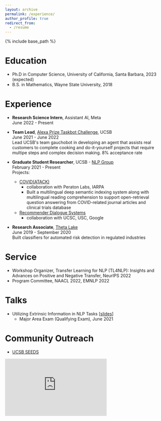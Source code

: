 ```yaml
---
layout: archive
permalink: /experience/
author_profile: true
redirect_from:
  - /resume
---
```


{% include base_path %}

Education
======
* Ph.D in Computer Science, University of California, Santa Barbara, 2023 (expected)
* B.S. in Mathematics, Wayne State University, 2018

Experience
======
- **Research Science Intern**, Assistant AI, Meta\
June 2022 - Present

- **Team Lead**, [Alexa Prize Taskbot Challenge](https://developer.amazon.com/alexaprize), UCSB\
June 2021 - June 2022\
Lead UCSB's team gauchobot in developing an agent that assists real customers to complete cooking and do-it-yourself projects that require multipe steps and complex decision making.
8% acceptance rate

- **Graduate Student Researcher**, UCSB - [NLP Group](http://nlp.cs.ucsb.edu/)\
February 2021 - Present\
Projects:
  - [COVID(ATACK)](https://www.peratonlabs.com/project-intelligent-data-retrieval-covid.html)
    - collaboration with Peraton Labs, IARPA
    - Built a multilingual deep semantic indexing system along with multilingual reading comprehension to support open-retrieval question answering from COVID-related journal articles and clinical trials database
  - [Recommender Dialogue Systems](https://news.ucsc.edu/2020/11/recommender-dialogue.html)
    - collaboration with UCSC, USC, Google

- **Research Associate**, [Theta Lake](https://thetalake.com)\
June 2019 - September 2020\
Built classifiers for automated risk detection in regulated industries

Service
======
- Workshop Organizer, Transfer Learning for NLP (TL4NLP): Insights and Advances on Positive and Negative Transfer, NeurIPS 2022
- Program Committee, NAACL 2022, EMNLP 2022

Talks
======
- Utilizing Extrinsic Information in NLP Tasks \[[slides](https://alon-albalak.github.io/images/AlonAlbalakMAE.pdf)\]
  - Major Area Exam (Qualifying Exam), June 2021

Community Outreach
======
- [UCSB SEEDS](https://cbsr.ucsb.edu/seeds)

<iframe width="336" height="189" src="https://www.youtube.com/embed/MKJgj_C4Xyg" title="YouTube video player" frameborder="0" allow="accelerometer; autoplay; clipboard-write; encrypted-media; gyroscope; picture-in-picture" allowfullscreen></iframe>
